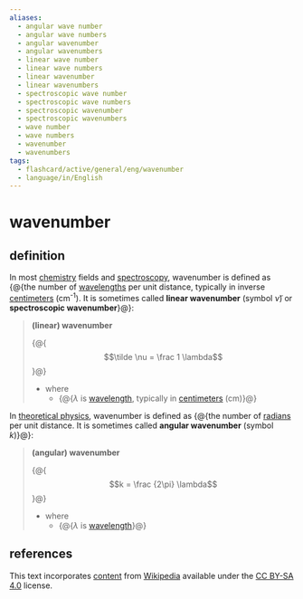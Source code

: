 ```yaml
---
aliases:
  - angular wave number
  - angular wave numbers
  - angular wavenumber
  - angular wavenumbers
  - linear wave number
  - linear wave numbers
  - linear wavenumber
  - linear wavenumbers
  - spectroscopic wave number
  - spectroscopic wave numbers
  - spectroscopic wavenumber
  - spectroscopic wavenumbers
  - wave number
  - wave numbers
  - wavenumber
  - wavenumbers
tags:
  - flashcard/active/general/eng/wavenumber
  - language/in/English
---
```


# wavenumber

## definition

In most [chemistry](chemistry.md) fields and [spectroscopy](spectroscopy.md), wavenumber is defined as {@{the number of [wavelengths](wavelength.md) per unit distance, typically in inverse [centimeters](centimetre.md) (cm<sup>-1</sup>). It is sometimes called __linear wavenumber__ (symbol $\tilde \nu$) or __spectroscopic wavenumber__}@}: <!--SR:!2026-08-28,678,310-->

> __(linear) wavenumber__
>
> {@{$$\tilde \nu = \frac 1 \lambda$$}@}
>
> - where
>   - {@{$\lambda$ is [wavelength](wavelength.md), typically in [centimeters](centimetre.md) (cm)}@} <!--SR:!2027-04-30,927,330!2027-12-08,1128,350-->

In [theoretical physics](theoretical%20physics.md), wavenumber is defined as {@{the number of [radians](radian.md) per unit distance. It is sometimes called __angular wavenumber__ (symbol $k$)}@}: <!--SR:!2025-11-25,495,310-->

> __(angular) wavenumber__
>
> {@{$$k = \frac {2\pi} \lambda$$}@}
>
> - where
>   - {@{$\lambda$ is [wavelength](wavelength.md)}@} <!--SR:!2025-12-30,520,310!2027-08-22,1046,350-->

## references

This text incorporates [content](https://en.wikipedia.org/wiki/wavenumber) from [Wikipedia](Wikipedia.md) available under the [CC BY-SA 4.0](https://creativecommons.org/licenses/by-sa/4.0/) license.
